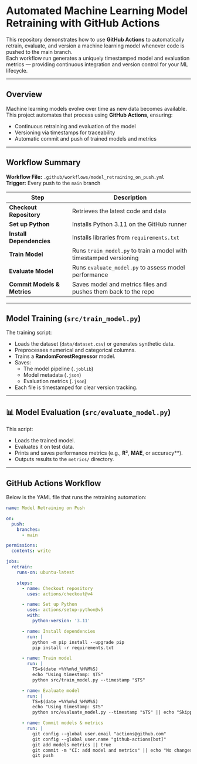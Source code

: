 #  Automated Machine Learning Model Retraining with GitHub Actions

This repository demonstrates how to use **GitHub Actions** to automatically retrain, evaluate, and version a machine learning model whenever code is pushed to the main branch.  
Each workflow run generates a uniquely timestamped model and evaluation metrics — providing continuous integration and version control for your ML lifecycle.

---

##  Overview

Machine learning models evolve over time as new data becomes available.  
This project automates that process using **GitHub Actions**, ensuring:
- Continuous retraining and evaluation of the model  
- Versioning via timestamps for traceability  
- Automatic commit and push of trained models and metrics

---

##  Workflow Summary

**Workflow File:** `.github/workflows/model_retraining_on_push.yml`  
**Trigger:** Every push to the `main` branch  

| Step | Description |
|------|--------------|
|  **Checkout Repository** | Retrieves the latest code and data |
|  **Set up Python** | Installs Python 3.11 on the GitHub runner |
|  **Install Dependencies** | Installs libraries from `requirements.txt` |
|  **Train Model** | Runs `train_model.py` to train a model with timestamped versioning |
|  **Evaluate Model** | Runs `evaluate_model.py` to assess model performance |
|  **Commit Models & Metrics** | Saves model and metrics files and pushes them back to the repo |

---

##  Model Training (`src/train_model.py`)

The training script:
- Loads the dataset (`data/dataset.csv`) or generates synthetic data.
- Preprocesses numerical and categorical columns.
- Trains a **RandomForestRegressor** model.
- Saves:
  - The model pipeline (`.joblib`)
  - Model metadata (`.json`)
  - Evaluation metrics (`.json`)
- Each file is timestamped for clear version tracking.

---

## 📊 Model Evaluation (`src/evaluate_model.py`)

This script:
- Loads the trained model.
- Evaluates it on test data.
- Prints and saves performance metrics (e.g., **R²**, **MAE**, or accuracy**).  
- Outputs results to the `metrics/` directory.

---

##  GitHub Actions Workflow

Below is the YAML file that runs the retraining automation:

```yaml
name: Model Retraining on Push

on:
  push:
    branches:
      - main

permissions:
  contents: write

jobs:
  retrain:
    runs-on: ubuntu-latest

    steps:
      - name: Checkout repository
        uses: actions/checkout@v4

      - name: Set up Python
        uses: actions/setup-python@v5
        with:
          python-version: '3.11'

      - name: Install dependencies
        run: |
          python -m pip install --upgrade pip
          pip install -r requirements.txt

      - name: Train model
        run: |
          TS=$(date +%Y%m%d_%H%M%S)
          echo "Using timestamp: $TS"
          python src/train_model.py --timestamp "$TS"

      - name: Evaluate model
        run: |
          TS=$(date +%Y%m%d_%H%M%S)
          echo "Using timestamp: $TS"
          python src/evaluate_model.py --timestamp "$TS" || echo "Skipping evaluation if not implemented"

      - name: Commit models & metrics
        run: |
          git config --global user.email "actions@github.com"
          git config --global user.name "github-actions[bot]"
          git add models metrics || true
          git commit -m "CI: add model and metrics" || echo "No changes to commit"
          git push



